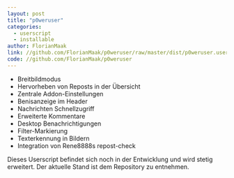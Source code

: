 ```yaml
---
layout: post
title: "p0weruser"
categories:
  - userscript
  - installable
author: FlorianMaak
link: //github.com/FlorianMaak/p0weruser/raw/master/dist/p0weruser.user.js
code: //github.com/FlorianMaak/p0weruser
---
```

- Breitbildmodus
- Hervorheben von Reposts in der Übersicht
- Zentrale Addon-Einstellungen
- Benisanzeige im Header
- Nachrichten Schnellzugriff
- Erweiterte Kommentare
- Desktop Benachrichtigungen
- Filter-Markierung
- Texterkennung in Bildern
- Integration von Rene8888s repost-check

Dieses Userscript befindet sich noch in der Entwicklung und wird stetig erweitert.
Der aktuelle Stand ist dem Repository zu entnehmen.
